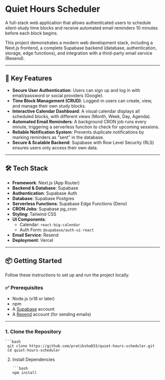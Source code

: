 # Quiet Hours Scheduler

A full-stack web application that allows authenticated users to schedule silent-study time blocks and receive automated email reminders 10 minutes before each block begins.

This project demonstrates a modern web development stack, including a Next.js frontend, a complete Supabase backend (database, authentication, storage, edge functions), and integration with a third-party email service (Resend).

---

## 🚀 Key Features


- **Secure User Authentication**: Users can sign up and log in with email/password or social providers (Google).  
- **Time Block Management (CRUD)**: Logged-in users can create, view, and manage their own study blocks.  
- **Interactive Calendar Dashboard**: A visual calendar displays all scheduled blocks, with different views (Month, Week, Day, Agenda).  
- **Automated Email Reminders**: A background CRON job runs every minute, triggering a serverless function to check for upcoming sessions.  
- **Reliable Notification System**: Prevents duplicate notifications by marking reminders as "sent" in the database.  
- **Secure & Scalable Backend**: Supabase with Row Level Security (RLS) ensures users only access their own data.  

---
## 🛠 Tech Stack

- **Framework**: Next.js (App Router)
- **Backend & Database**: Supabase
- **Authentication**: Supabase Auth
- **Database**: Supabase Postgres
- **Serverless Functions**: Supabase Edge Functions (Deno)
- **CRON Jobs**: Supabase pg_cron
- **Styling**: Tailwind CSS
- **UI Components**:
  - Calendar: `react-big-calendar`
  - Auth Form: `@supabase/auth-ui-react`
- **Email Service**: Resend
- **Deployment**: Vercel

---

## 📦 Getting Started

Follow these instructions to set up and run the project locally.

### ✅ Prerequisites

- Node.js (v18 or later)
- npm
- A [Supabase](https://supabase.com/) account
- A [Resend](https://resend.com/) account (for sending emails)

---
### 1. Clone the Repository

    ```bash
     git clone https://github.com/pratiksha033/quiet-hours-scheduler.git
     cd quiet-hours-scheduler

2. Install Dependencies

       ```bash
       npm install

   
